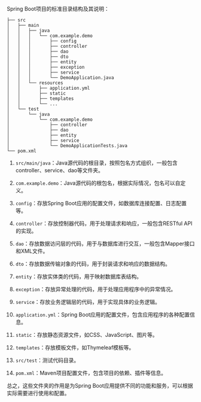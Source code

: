 Spring Boot项目的标准目录结构及其说明：

```
├── src
│   ├── main
│   │   ├── java
│   │   │   └── com.example.demo
│   │   │       ├── config
│   │   │       ├── controller
│   │   │       ├── dao
│   │   │       ├── dto
│   │   │       ├── entity
│   │   │       ├── exception
│   │   │       ├── service
│   │   │       └── DemoApplication.java
│   │   └── resources
│   │       ├── application.yml
│   │       ├── static
│   │       ├── templates
│   │       └── ...
│   └── test
│       └── java
│           └── com.example.demo
│               ├── controller
│               ├── dao
│               ├── entity
│               ├── service
│               └── DemoApplicationTests.java
└── pom.xml
```

1. `src/main/java`：Java源代码的根目录，按照包名方式组织，一般包含controller、service、dao等文件夹。

2. `com.example.demo`：Java源代码的根包名，根据实际情况，包名可以自定义。

3. `config`：存放Spring Boot应用的配置文件，如数据库连接配置、日志配置等。

4. `controller`：存放控制器代码，用于处理请求和响应，一般包含RESTful API的实现。

5. `dao`：存放数据访问层的代码，用于与数据库进行交互，一般包含Mapper接口和XML文件。

6. `dto`：存放数据传输对象的代码，用于封装请求和响应的数据结构。

7. `entity`：存放实体类的代码，用于映射数据库表结构。

8. `exception`：存放异常处理的代码，用于处理应用程序中的异常情况。

9. `service`：存放业务逻辑层的代码，用于实现具体的业务逻辑。

10. `application.yml`：Spring Boot应用的配置文件，包含应用程序的各种配置信息。

11. `static`：存放静态资源文件，如CSS、JavaScript、图片等。

12. `templates`：存放模板文件，如Thymeleaf模板等。

13. `src/test`：测试代码目录。

14. `pom.xml`：Maven项目配置文件，包含项目的依赖、插件等信息。

总之，这些文件夹的作用是为Spring Boot应用提供不同的功能和服务，可以根据实际需要进行使用和配置。